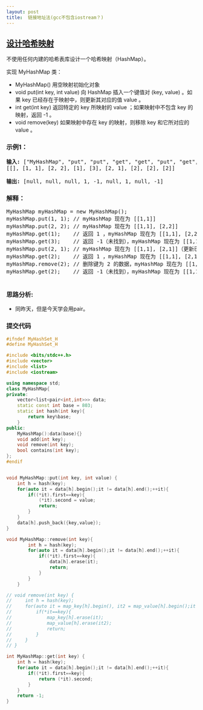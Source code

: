 ```yaml
---
layout: post
title:  链接地址法(gcc不包含iostream？)
---
```


## [设计哈希映射](https://leetcode-cn.com/problems/design-hashmap/)

不使用任何内建的哈希表库设计一个哈希映射（HashMap）。

实现 MyHashMap 类：

- MyHashMap() 用空映射初始化对象
- void put(int key, int value) 向 HashMap 插入一个键值对 (key, value) 。如果 key 已经存在于映射中，则更新其对应的值 value 。
- int get(int key) 返回特定的 key 所映射的 value ；如果映射中不包含 key 的映射，返回 -1 。
- void remove(key) 如果映射中存在 key 的映射，则移除 key 和它所对应的 value 。

### 示例1：
<pre>
<strong>输入:</strong> ["MyHashMap", "put", "put", "get", "get", "put", "get", "remove", "get"]
[[], [1, 1], [2, 2], [1], [3], [2, 1], [2], [2], [2]]

<strong>输出:</strong> [null, null, null, 1, -1, null, 1, null, -1]
</pre>

### 解释：
<pre>
MyHashMap myHashMap = new MyHashMap();
myHashMap.put(1, 1); // myHashMap 现在为 [[1,1]]
myHashMap.put(2, 2); // myHashMap 现在为 [[1,1], [2,2]]
myHashMap.get(1);    // 返回 1 ，myHashMap 现在为 [[1,1], [2,2]]
myHashMap.get(3);    // 返回 -1（未找到），myHashMap 现在为 [[1,1], [2,2]]
myHashMap.put(2, 1); // myHashMap 现在为 [[1,1], [2,1]]（更新已有的值）
myHashMap.get(2);    // 返回 1 ，myHashMap 现在为 [[1,1], [2,1]]
myHashMap.remove(2); // 删除键为 2 的数据，myHashMap 现在为 [[1,1]]
myHashMap.get(2);    // 返回 -1（未找到），myHashMap 现在为 [[1,1]]

</pre>

### 思路分析:

- 同昨天，但是今天学会用pair。

### 提交代码

```C++
#ifndef MyHashSet_H
#define MyHashSet_H

#include <bits/stdc++.h>
#include <vector>
#include <list>
#include <iostream>

using namespace std;
class MyHashMap{
private:
    vector<list<pair<int,int>>> data;
    static const int base = 803;
    static int hash(int key){
        return key%base;
    }
public:
    MyHashMap():data(base){}
    void add(int key);
    void remove(int key);
    bool contains(int key);
};
#endif


void MyHashMap::put(int key, int value) {
    int h = hash(key);
    for(auto it = data[h].begin();it != data[h].end();++it){
        if((*it).first==key){
            (*it).second = value;
            return;
        }
    }
    data[h].push_back({key,value});
}

void MyHashMap::remove(int key){
        int h = hash(key);
        for(auto it = data[h].begin();it != data[h].end();++it){
            if((*it).first==key){
                data[h].erase(it);
                return;
            }
        }
    }

// void remove(int key) {
//     int h = hash(key);
//     for(auto it = map_key[h].begin(), it2 = map_value[h].begin();it != map_key[h].end();++it,++it2){
//         if(*it==key){
//             map_key[h].erase(it);
//             map_value[h].erase(it2);
//             return;
//         }
//     }    
// }

int MyHashMap::get(int key) {
    int h = hash(key);
    for(auto it = data[h].begin();it != data[h].end();++it){
        if((*it).first==key){
            return (*it).second;
        }
    }
    return -1;
}
```

